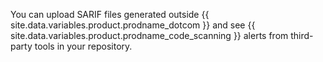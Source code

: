 You can upload SARIF files generated outside {{ site.data.variables.product.prodname_dotcom }} and see {{ site.data.variables.product.prodname_code_scanning }} alerts from third-party tools in your repository.
